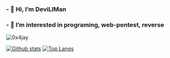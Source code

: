 ### - 👋 Hi, I’m DeviLlMan
### - 👀 I’m interested in programing, web-pentest, reverse

<p align=left> <img src=https://komarev.com/ghpvc/?username=0x4jay alt=0x4jay /> </p>

[![Github stats](https://github-readme-stats.vercel.app/api?username=DeviLlMan&show_icons=true&theme=dark&include_all_commits=true)](https://github.com/DeviLlMan/github-readme-stats)
[![Top Langs](https://github-readme-stats.vercel.app/api/top-langs/?username=DeviLlMan&layout=compact&theme=dark)](https://github.com/DeviLlMan/github-readme-stats)

<!---
0x4jay/0x4jay is a ✨ special ✨ repository because its `README.md` (this file) appears on your GitHub profile.
You can click the Preview link to take a look at your changes.
--->
